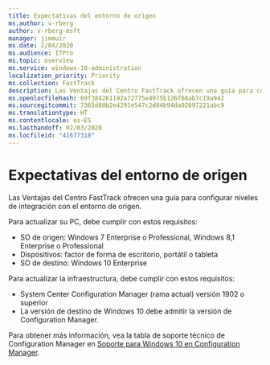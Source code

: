 ```yaml
---
title: Expectativas del entorno de origen
ms.author: v-rberg
author: v-rberg-msft
manager: jimmuir
ms.date: 2/04/2020
ms.audience: ITPro
ms.topic: overview
ms.service: windows-10-administration
localization_priority: Priority
ms.collection: FastTrack
description: Las Ventajas del Centro FastTrack ofrecen una guía para configurar niveles de integración con el entorno de origen para la implementación de Windows 10.
ms.openlocfilehash: 69f384261192a72775e4975b126f68ab7c19a942
ms.sourcegitcommit: 7365d80b2e4291e547c2d84b94da02697221abc9
ms.translationtype: HT
ms.contentlocale: es-ES
ms.lasthandoff: 02/03/2020
ms.locfileid: "41677318"
---
```

# <a name="source-environment-expectations"></a>Expectativas del entorno de origen

Las Ventajas del Centro FastTrack ofrecen una guía para configurar niveles de integración con el entorno de origen.
  
Para actualizar su PC, debe cumplir con estos requisitos:

- SO de origen: Windows 7 Enterprise o Professional, Windows 8,1 Enterprise o Professional
- Dispositivos: factor de forma de escritorio, portátil o tableta
- SO de destino: Windows 10 Enterprise

Para actualizar la infraestructura, debe cumplir con estos requisitos:   

- System Center Configuration Manager (rama actual) versión 1902 o superior 
- La versión de destino de Windows 10 debe admitir la versión de Configuration Manager.

Para obtener más información, vea la tabla de soporte técnico de Configuration Manager en [Soporte para Windows 10 en Configuration Manager](https://docs.microsoft.com/sccm/core/plan-design/configs/support-for-windows-10).
  

 